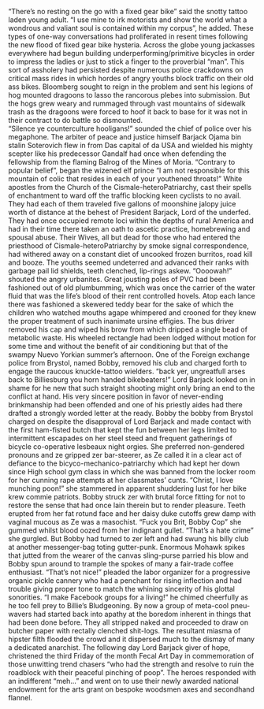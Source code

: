 “There’s no resting on the go with a fixed gear bike” said the snotty tattoo laden young adult. 
“I use mine to irk motorists and show the world what a wondrous and valiant soul is contained within my corpus”, he added. These types of one-way conversations had proliferated in resent times following the new flood of fixed gear bike hysteria. 
Across the globe young jackasses everywhere had begun building underperforming/primitive bicycles in order to impress the ladies or just to stick a finger to the proverbial “man”. 
This sort of assholery had persisted despite numerous police crackdowns on critical mass rides in which hordes of angry youths block traffic on their old ass bikes. 
Bloomberg sought to reign in the problem and sent his legions of hog mounted dragoons to lasso the rancorous plebes into submission. 
But the hogs grew weary and rummaged through vast mountains of sidewalk trash as the dragoons were forced to hoof it back to base for it was not in their contract to do battle so dismounted.  
“Silence ye counterculture hooligans!” sounded the chief of police over his megaphone. 
The arbiter of peace and justice himself Barjack Ojama bin stalin Soterovich flew in from Das capital of da USA and wielded his mighty scepter like his predecessor Gandalf had once when defending the fellowship from the flaming Balrog of the Mines of Moria. 
“Contrary to popular belief”, began the wizened elf prince “I am not responsible for this mountain of colic that resides in each of your youthened throats!” 
White apostles from the Church of the Cismale-heteroPatriarchy, cast their spells of enchantment to ward off the traffic blocking keen cyclists to no avail. 
They had each of them traveled five gallons of moonshine jalopy juice worth of distance at the behest of President Barjack, Lord of the underfed. 
They had once occupied remote loci within the depths of rural America and had in their time there taken an oath to ascetic practice, homebrewing and spousal abuse. 
Their Wives, all but dead for those who had entered the priesthood of Cismale-heteroPatriarchy by smoke signal correspondence, had withered away on a constant diet of uncooked frozen burritos, road kill and booze. 
The youths seemed undeterred and advanced their ranks with garbage pail lid shields, teeth clenched, lip-rings askew. 
“Oooowah!” shouted the angry urbanites. 
Great jousting poles of PVC had been fashioned out of old plumbumming, which was once the carrier of the water fluid that was the life’s blood of their rent controlled hovels. 
Atop each lance there was fashioned a skewered teddy bear for the sake of which the children who watched mouths agape whimpered and crooned for they knew the proper treatment of such inanimate ursine effigies. 
The bus driver removed his cap and wiped his brow from which dripped a single bead of metabolic waste. 
His wheeled rectangle had been lodged without motion for some time and without the benefit of air conditioning but that of the swampy Nuevo Yorkian summer’s afternoon. 
One of the Foreign exchange police from Brystol, named Bobby, removed his club and charged forth to engage the raucous knuckle-tattoo wielders. 
“back yer, ungreatfull arses back to Billiesburg you horn handed bikebeaters!” 
Lord Barjack looked on in shame for he new that such straight shooting might only bring an end to the conflict at hand. 
His very sincere position in favor of never-ending brinkmanship had been offended and one of his priestly aides had there drafted a strongly worded letter at the ready. 
Bobby the bobby from Brystol charged on despite the disapproval of Lord Barjack and made contact with the first ham-fisted butch that kept the fun between her legs limited to intermittent escapades on her steel steed and frequent gatherings of bicycle co-operative lesbeaux night orgies. 
She preferred non-gendered pronouns and ze gripped zer bar-steerer, as Ze called it in a clear act of defiance to the bicyco-mechanico-patriarchy which had kept her down since High school gym class in which she was banned from the locker room for her cunning rape attempts at her classmates’ cunts. 
“Christ, I love munching poon!” 
she stammered in apparent shuddering lust for her bike krew commie patriots. 
Bobby struck zer with brutal force fitting for not to restore the sense that had once lain therein but to render pleasure. 
Teeth erupted from her fat rotund face and her daisy duke cutoffs grew damp with vaginal mucous as Ze was a masochist. 
“Fuck you Brit, Bobby Cop” she gummed whilst blood oozed from her indignant gullet. 
“That’s a hate crime” she gurgled. 
But Bobby had turned to zer left and had swung his billy club at another messenger-bag toting gutter-punk. 
Enormous Mohawk spikes that jutted from the wearer of the canvas sling-purse parried his blow and Bobby spun around to trample the spokes of many a fair-trade coffee enthusiast. 
“That’s not nice!” pleaded the labor organizer for a progressive organic pickle cannery who had a penchant for rising inflection and had trouble giving proper tone to match the whining sincerity of his glottal sonorities. 
“I make Facebook groups for a living!” 
he chimed cheerfully as he too fell prey to Billie’s Bludgeoning. 
By now a group of meta-cool pneu-wavers had started back into apathy at the boredom inherent in things that had been done before. 
They all stripped naked and proceeded to draw on butcher paper with rectally clenched shit-logs. 
The resultant miasma of hipster filth flooded the crowd and it dispersed much to the dismay of many a dedicated anarchist. 
The following day Lord Barjack giver of hope, christened the third Friday of the month Fecal Art Day in commemoration of those unwitting trend chasers “who had the strength and resolve to ruin the roadblock with their peaceful pinching of poop”. 
The heroes responded with an indifferent “meh…” and went on to use their newly awarded national endowment for the arts grant on bespoke woodsmen axes and secondhand flannel. 
